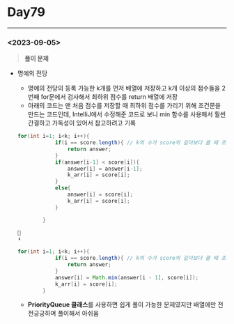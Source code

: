 # Day79

---

### <2023-09-05>

> **********************풀이 문제**********************
>
- 명예의 전당
    - 명예의 전당의 등록 가능한 k개를 먼저 배열에 저장하고 k개 이상의 점수들을 2번째 for문에서 검사해서 최하위 점수를 return 배열에 저장
    - 아래의 코드는 맨 처음 점수를 저장할 때 최하위 점수를 가리기 위해 조건문을 만드는 코드인데, IntelliJ에서 수정해준 코드로 보니 min 함수를 사용해서 훨씬 간결하고 가독성이 있어서 참고하려고 기록

    ```java
    for(int i=1; i<k; i++){
                if(i == score.length){ // k의 수가 score의 길이보다 클 때 조건문
                    return answer;
                }
                if(answer[i-1] < score[i]){
                    answer[i] = answer[i-1];
                    k_arr[i] = score[i];
                }
                else{
                    answer[i] = score[i];
                    k_arr[i] = score[i];
                }
    
            }
    
    🔄
    ⬇️
    
    for(int i=1; i<k; i++){
                if(i == score.length){ // k의 수가 score의 길이보다 클 때 조건문
                    return answer;
                }
                answer[i] = Math.min(answer[i - 1], score[i]);
                k_arr[i] = score[i];
            }
    ```

    - **PriorityQueue 클래스**를 사용하면 쉽게 풀이 가능한 문제였지만 배열에만 전전긍긍하며 풀이해서 아쉬움